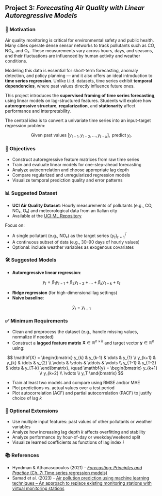 ## Project 3: *Forecasting Air Quality with Linear Autoregressive Models*

### 🧠 Motivation

Air quality monitoring is critical for environmental safety and public health. Many cities operate dense sensor networks to track pollutants such as CO, NO₂, and O₃. These measurements vary across hours, days, and seasons, and their fluctuations are influenced by human activity and weather conditions.

Modeling this data is essential for short-term forecasting, anomaly detection, and policy planning — and it also offers an ideal introduction to **time series regression**. Unlike i.i.d. datasets, time series exhibit **temporal dependencies**, where past values directly influence future ones.

This project introduces the **supervised framing of time series forecasting**, using linear models on lag-structured features. Students will explore how **autoregressive structure**, **regularization**, and **stationarity** affect performance and interpretability.

The central idea is to convert a univariate time series into an input–target regression problem:

$$
\text{Given past values } [y_{t-1}, y_{t-2}, \dots, y_{t-k}], \text{ predict } y_t.
$$

### 🎯 Objectives

- Construct autoregressive feature matrices from raw time series  
- Train and evaluate linear models for one-step-ahead forecasting  
- Analyze autocorrelation and choose appropriate lag depth  
- Compare regularized and unregularized regression models  
- Visualize temporal prediction quality and error patterns

### 📊 Suggested Dataset

- **UCI Air Quality Dataset**: Hourly measurements of pollutants (e.g., CO, NO₂, O₃) and meteorological data from an Italian city  
- Available at the [UCI ML Repository](https://archive.ics.uci.edu/ml/datasets/Air+Quality)

Focus on:
- A single pollutant (e.g., NO₂) as the target series $\{y_t\}_{t=1}^T$  
- A continuous subset of data (e.g., 30–90 days of hourly values)  
- Optional: include weather variables as exogenous covariates

### 🛠️ Suggested Models

- **Autoregressive linear regression**:

$$
y_t = \beta_1 y_{t-1} + \beta_2 y_{t-2} + \dots + \beta_k y_{t-k} + \varepsilon_t
$$

- **Ridge regression** (for high-dimensional lag settings)  
- **Naive baseline**:

$$
\hat{y}_t = y_{t-1}
$$

### ✅ Minimum Requirements

- Clean and preprocess the dataset (e.g., handle missing values, normalize if needed)  
- Construct a **lagged feature matrix** $\mathbf{X} \in \mathbb{R}^{n \times k}$ and target vector $\mathbf{y} \in \mathbb{R}^{n}$ using:

$$
\mathbf{X} = 
\begin{bmatrix}
y_{k} & y_{k-1} & \dots & y_{1} \\
y_{k+1} & y_{k} & \dots & y_{2} \\
\vdots & \vdots & \ddots & \vdots \\
y_{T-1} & y_{T-2} & \dots & y_{T-k}
\end{bmatrix},
\quad
\mathbf{y} =
\begin{bmatrix}
y_{k+1} \\
y_{k+2} \\
\vdots \\
y_T
\end{bmatrix}
$$

- Train at least two models and compare using RMSE and/or MAE  
- Plot predictions vs. actual values over a test period  
- Plot autocorrelation (ACF) and partial autocorrelation (PACF) to justify choice of lag $k$

### 🚀 Optional Extensions

- Use multiple input features: past values of other pollutants or weather variables  
- Analyze how increasing lag depth $k$ affects overfitting and stability   
- Analyze performance by hour-of-day or weekday/weekend split  
- Visualize learned coefficients as functions of lag index $i$

### 📚 References

- Hyndman & Athanasopoulos (2021) – [*Forecasting: Principles and Practice* (Ch. 7: Time series regression models)](https://otexts.com/fpp3/regression.html)  
- Samad et al. (2023) - [Air pollution prediction using machine learning techniques – An approach to replace existing monitoring stations with virtual monitoring stations](https://www.sciencedirect.com/science/article/pii/S1352231023004132)